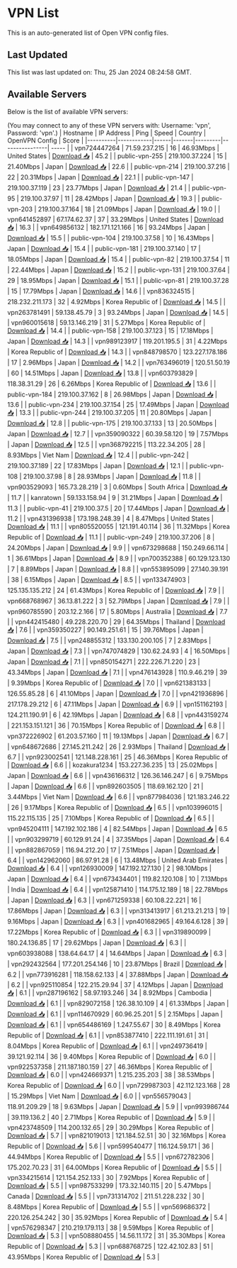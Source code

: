 # VPN List

This is an auto-generated list of Open VPN config files.

## Last Updated

This list was last updated on: Thu, 25 Jan 2024 08:24:58 GMT.

## Available Servers

Below is the list of available VPN servers:

(You may connect to any of these VPN servers with: Username: 'vpn', Password: 'vpn'.)
| Hostname | IP Address | Ping | Speed | Country | OpenVPN Config | Score |
|----------|------------|------|-------|---------|----------------| ----- |
| vpn724447264 | 71.59.237.215 | 16 | 46.93Mbps | United States | [Download 📥](./configs/server_0_US.ovpn) | 45.2 |
| public-vpn-255 | 219.100.37.224 | 15 | 21.40Mbps | Japan | [Download 📥](./configs/server_1_JP.ovpn) | 22.6 |
| public-vpn-214 | 219.100.37.216 | 22 | 20.31Mbps | Japan | [Download 📥](./configs/server_2_JP.ovpn) | 22.1 |
| public-vpn-147 | 219.100.37.119 | 23 | 23.77Mbps | Japan | [Download 📥](./configs/server_3_JP.ovpn) | 21.4 |
| public-vpn-95 | 219.100.37.97 | 11 | 28.42Mbps | Japan | [Download 📥](./configs/server_4_JP.ovpn) | 19.3 |
| public-vpn-203 | 219.100.37.164 | 18 | 21.09Mbps | Japan | [Download 📥](./configs/server_5_JP.ovpn) | 19.0 |
| vpn641452897 | 67.174.62.37 | 37 | 33.29Mbps | United States | [Download 📥](./configs/server_6_US.ovpn) | 16.3 |
| vpn649856132 | 182.171.121.166 | 16 | 93.24Mbps | Japan | [Download 📥](./configs/server_7_JP.ovpn) | 15.5 |
| public-vpn-104 | 219.100.37.58 | 10 | 16.43Mbps | Japan | [Download 📥](./configs/server_8_JP.ovpn) | 15.4 |
| public-vpn-181 | 219.100.37.140 | 17 | 18.05Mbps | Japan | [Download 📥](./configs/server_9_JP.ovpn) | 15.4 |
| public-vpn-82 | 219.100.37.54 | 11 | 22.44Mbps | Japan | [Download 📥](./configs/server_10_JP.ovpn) | 15.2 |
| public-vpn-131 | 219.100.37.64 | 29 | 18.95Mbps | Japan | [Download 📥](./configs/server_11_JP.ovpn) | 15.1 |
| public-vpn-81 | 219.100.37.28 | 15 | 17.79Mbps | Japan | [Download 📥](./configs/server_12_JP.ovpn) | 14.6 |
| vpn836324515 | 218.232.211.173 | 32 | 4.92Mbps | Korea Republic of | [Download 📥](./configs/server_13_KR.ovpn) | 14.5 |
| vpn263781491 | 59.138.45.79 | 3 | 93.24Mbps | Japan | [Download 📥](./configs/server_14_JP.ovpn) | 14.5 |
| vpn960015618 | 59.13.146.219 | 31 | 5.27Mbps | Korea Republic of | [Download 📥](./configs/server_15_KR.ovpn) | 14.4 |
| public-vpn-158 | 219.100.37.123 | 15 | 17.18Mbps | Japan | [Download 📥](./configs/server_16_JP.ovpn) | 14.3 |
| vpn989123917 | 119.201.195.5 | 31 | 4.22Mbps | Korea Republic of | [Download 📥](./configs/server_17_KR.ovpn) | 14.3 |
| vpn848798570 | 123.227.178.186 | 17 | 2.96Mbps | Japan | [Download 📥](./configs/server_18_JP.ovpn) | 14.2 |
| vpn763496019 | 120.51.50.19 | 60 | 14.51Mbps | Japan | [Download 📥](./configs/server_19_JP.ovpn) | 13.8 |
| vpn603793829 | 118.38.31.29 | 26 | 6.26Mbps | Korea Republic of | [Download 📥](./configs/server_20_KR.ovpn) | 13.6 |
| public-vpn-184 | 219.100.37.162 | 8 | 26.98Mbps | Japan | [Download 📥](./configs/server_21_JP.ovpn) | 13.6 |
| public-vpn-234 | 219.100.37.154 | 25 | 17.49Mbps | Japan | [Download 📥](./configs/server_22_JP.ovpn) | 13.3 |
| public-vpn-244 | 219.100.37.205 | 11 | 20.80Mbps | Japan | [Download 📥](./configs/server_23_JP.ovpn) | 12.8 |
| public-vpn-175 | 219.100.37.133 | 13 | 20.50Mbps | Japan | [Download 📥](./configs/server_24_JP.ovpn) | 12.7 |
| vpn359090322 | 60.39.58.120 | 19 | 7.57Mbps | Japan | [Download 📥](./configs/server_25_JP.ovpn) | 12.5 |
| vpn368792215 | 113.22.34.205 | 28 | 8.93Mbps | Viet Nam | [Download 📥](./configs/server_26_VN.ovpn) | 12.4 |
| public-vpn-242 | 219.100.37.189 | 22 | 17.83Mbps | Japan | [Download 📥](./configs/server_27_JP.ovpn) | 12.1 |
| public-vpn-108 | 219.100.37.98 | 8 | 28.93Mbps | Japan | [Download 📥](./configs/server_28_JP.ovpn) | 11.8 |
| vpn903529093 | 165.73.28.219 | 3 | 0.60Mbps | South Africa | [Download 📥](./configs/server_29_ZA.ovpn) | 11.7 |
| kanratown | 59.133.158.94 | 9 | 31.21Mbps | Japan | [Download 📥](./configs/server_30_JP.ovpn) | 11.3 |
| public-vpn-41 | 219.100.37.5 | 20 | 17.44Mbps | Japan | [Download 📥](./configs/server_31_JP.ovpn) | 11.2 |
| vpn431396938 | 173.198.248.39 | 4 | 8.47Mbps | United States | [Download 📥](./configs/server_32_US.ovpn) | 11.1 |
| vpn805520055 | 121.191.40.114 | 36 | 11.32Mbps | Korea Republic of | [Download 📥](./configs/server_33_KR.ovpn) | 11.1 |
| public-vpn-249 | 219.100.37.206 | 8 | 24.20Mbps | Japan | [Download 📥](./configs/server_34_JP.ovpn) | 9.9 |
| vpn673298688 | 150.249.66.114 | 1 | 36.61Mbps | Japan | [Download 📥](./configs/server_35_JP.ovpn) | 8.9 |
| vpn700352388 | 60.129.123.130 | 7 | 8.89Mbps | Japan | [Download 📥](./configs/server_36_JP.ovpn) | 8.8 |
| vpn553895099 | 27.140.39.191 | 38 | 6.15Mbps | Japan | [Download 📥](./configs/server_37_JP.ovpn) | 8.5 |
| vpn133474903 | 125.135.135.212 | 24 | 61.43Mbps | Korea Republic of | [Download 📥](./configs/server_38_KR.ovpn) | 7.9 |
| vpn668768967 | 36.13.81.222 | 3 | 52.79Mbps | Japan | [Download 📥](./configs/server_39_JP.ovpn) | 7.9 |
| vpn960785590 | 203.12.2.166 | 17 | 5.80Mbps | Australia | [Download 📥](./configs/server_40_AU.ovpn) | 7.7 |
| vpn442415480 | 49.228.220.70 | 29 | 64.35Mbps | Thailand | [Download 📥](./configs/server_41_TH.ovpn) | 7.6 |
| vpn359350227 | 90.149.251.61 | 15 | 39.76Mbps | Japan | [Download 📥](./configs/server_42_JP.ovpn) | 7.5 |
| vpn248855312 | 133.130.200.105 | 7 | 2.83Mbps | Japan | [Download 📥](./configs/server_43_JP.ovpn) | 7.3 |
| vpn747074829 | 130.62.24.93 | 4 | 16.50Mbps | Japan | [Download 📥](./configs/server_44_JP.ovpn) | 7.1 |
| vpn850154271 | 222.226.71.220 | 23 | 43.34Mbps | Japan | [Download 📥](./configs/server_45_JP.ovpn) | 7.1 |
| vpn476143928 | 110.9.46.219 | 39 | 9.39Mbps | Korea Republic of | [Download 📥](./configs/server_46_KR.ovpn) | 7.0 |
| vpn621383133 | 126.55.85.28 | 6 | 41.10Mbps | Japan | [Download 📥](./configs/server_47_JP.ovpn) | 7.0 |
| vpn421936896 | 217.178.29.212 | 6 | 47.11Mbps | Japan | [Download 📥](./configs/server_48_JP.ovpn) | 6.9 |
| vpn151162193 | 124.211.190.91 | 6 | 42.19Mbps | Japan | [Download 📥](./configs/server_49_JP.ovpn) | 6.8 |
| vpn443159274 | 221.153.151.121 | 36 | 70.15Mbps | Korea Republic of | [Download 📥](./configs/server_50_KR.ovpn) | 6.8 |
| vpn372226902 | 61.203.57.160 | 11 | 19.13Mbps | Japan | [Download 📥](./configs/server_51_JP.ovpn) | 6.7 |
| vpn648672686 | 27.145.211.242 | 26 | 2.93Mbps | Thailand | [Download 📥](./configs/server_52_TH.ovpn) | 6.7 |
| vpn923002541 | 121.148.228.161 | 25 | 46.36Mbps | Korea Republic of | [Download 📥](./configs/server_53_KR.ovpn) | 6.6 |
| kozakura1234 | 153.227.36.235 | 13 | 25.02Mbps | Japan | [Download 📥](./configs/server_54_JP.ovpn) | 6.6 |
| vpn436166312 | 126.36.146.247 | 6 | 9.75Mbps | Japan | [Download 📥](./configs/server_55_JP.ovpn) | 6.6 |
| vpn892603505 | 118.69.162.120 | 21 | 3.44Mbps | Viet Nam | [Download 📥](./configs/server_56_VN.ovpn) | 6.6 |
| vpn877984036 | 121.183.246.22 | 26 | 9.17Mbps | Korea Republic of | [Download 📥](./configs/server_57_KR.ovpn) | 6.5 |
| vpn103996015 | 115.22.115.135 | 25 | 7.10Mbps | Korea Republic of | [Download 📥](./configs/server_58_KR.ovpn) | 6.5 |
| vpn945204111 | 147.192.102.186 | 4 | 82.54Mbps | Japan | [Download 📥](./configs/server_59_JP.ovpn) | 6.5 |
| vpn903299719 | 60.129.91.24 | 4 | 37.35Mbps | Japan | [Download 📥](./configs/server_60_JP.ovpn) | 6.4 |
| vpn882867059 | 116.94.212.20 | 17 | 7.51Mbps | Japan | [Download 📥](./configs/server_61_JP.ovpn) | 6.4 |
| vpn142962060 | 86.97.91.28 | 6 | 13.48Mbps | United Arab Emirates | [Download 📥](./configs/server_62_AE.ovpn) | 6.4 |
| vpn126930009 | 147.192.127.130 | 2 | 98.10Mbps | Japan | [Download 📥](./configs/server_63_JP.ovpn) | 6.4 |
| vpn673434401 | 119.82.120.108 | 10 | 7.13Mbps | India | [Download 📥](./configs/server_64_IN.ovpn) | 6.4 |
| vpn125871410 | 114.175.12.189 | 18 | 22.78Mbps | Japan | [Download 📥](./configs/server_65_JP.ovpn) | 6.3 |
| vpn671259338 | 60.108.22.221 | 16 | 17.86Mbps | Japan | [Download 📥](./configs/server_66_JP.ovpn) | 6.3 |
| vpn313413917 | 61.213.21.213 | 19 | 9.16Mbps | Japan | [Download 📥](./configs/server_67_JP.ovpn) | 6.3 |
| vpn401682965 | 49.164.6.128 | 39 | 17.22Mbps | Korea Republic of | [Download 📥](./configs/server_68_KR.ovpn) | 6.3 |
| vpn319890099 | 180.24.136.85 | 17 | 29.62Mbps | Japan | [Download 📥](./configs/server_69_JP.ovpn) | 6.3 |
| vpn603938088 | 138.64.64.17 | 4 | 14.64Mbps | Japan | [Download 📥](./configs/server_70_JP.ovpn) | 6.3 |
| vpn292432564 | 177.201.254.146 | 10 | 23.87Mbps | Brazil | [Download 📥](./configs/server_71_BR.ovpn) | 6.2 |
| vpn773916281 | 118.158.62.133 | 4 | 37.88Mbps | Japan | [Download 📥](./configs/server_72_JP.ovpn) | 6.2 |
| vpn925110854 | 122.215.29.94 | 37 | 4.12Mbps | Japan | [Download 📥](./configs/server_73_JP.ovpn) | 6.1 |
| vpn287196162 | 58.97.193.246 | 34 | 8.92Mbps | Cambodia | [Download 📥](./configs/server_74_KH.ovpn) | 6.1 |
| vpn829072158 | 126.38.10.109 | 4 | 61.33Mbps | Japan | [Download 📥](./configs/server_75_JP.ovpn) | 6.1 |
| vpn114670929 | 60.96.25.201 | 5 | 2.15Mbps | Japan | [Download 📥](./configs/server_76_JP.ovpn) | 6.1 |
| vpn654486169 | 1.247.55.67 | 30 | 8.49Mbps | Korea Republic of | [Download 📥](./configs/server_77_KR.ovpn) | 6.1 |
| vpn853877410 | 222.111.191.61 | 31 | 8.04Mbps | Korea Republic of | [Download 📥](./configs/server_78_KR.ovpn) | 6.1 |
| vpn249736419 | 39.121.92.114 | 36 | 9.40Mbps | Korea Republic of | [Download 📥](./configs/server_79_KR.ovpn) | 6.0 |
| vpn922537358 | 211.187.180.159 | 27 | 46.36Mbps | Korea Republic of | [Download 📥](./configs/server_80_KR.ovpn) | 6.0 |
| vpn424669371 | 1.215.235.203 | 38 | 38.53Mbps | Korea Republic of | [Download 📥](./configs/server_81_KR.ovpn) | 6.0 |
| vpn729987303 | 42.112.123.168 | 28 | 15.29Mbps | Viet Nam | [Download 📥](./configs/server_82_VN.ovpn) | 6.0 |
| vpn556579043 | 118.91.209.29 | 18 | 9.63Mbps | Japan | [Download 📥](./configs/server_83_JP.ovpn) | 5.9 |
| vpn993986744 | 39.119.136.2 | 40 | 2.71Mbps | Korea Republic of | [Download 📥](./configs/server_84_KR.ovpn) | 5.9 |
| vpn423748509 | 114.200.132.65 | 29 | 30.29Mbps | Korea Republic of | [Download 📥](./configs/server_85_KR.ovpn) | 5.7 |
| vpn821019013 | 121.184.52.51 | 30 | 32.16Mbps | Korea Republic of | [Download 📥](./configs/server_86_KR.ovpn) | 5.6 |
| vpn599540477 | 116.124.59.171 | 36 | 44.94Mbps | Korea Republic of | [Download 📥](./configs/server_87_KR.ovpn) | 5.5 |
| vpn672782306 | 175.202.70.23 | 31 | 64.00Mbps | Korea Republic of | [Download 📥](./configs/server_88_KR.ovpn) | 5.5 |
| vpn334215614 | 121.154.252.133 | 30 | 7.92Mbps | Korea Republic of | [Download 📥](./configs/server_89_KR.ovpn) | 5.5 |
| vpn987533299 | 173.32.140.115 | 20 | 5.47Mbps | Canada | [Download 📥](./configs/server_90_CA.ovpn) | 5.5 |
| vpn731314702 | 211.51.228.232 | 30 | 8.48Mbps | Korea Republic of | [Download 📥](./configs/server_91_KR.ovpn) | 5.5 |
| vpn569686372 | 220.126.254.242 | 30 | 35.92Mbps | Korea Republic of | [Download 📥](./configs/server_92_KR.ovpn) | 5.4 |
| vpn576298347 | 210.219.179.113 | 38 | 9.59Mbps | Korea Republic of | [Download 📥](./configs/server_93_KR.ovpn) | 5.3 |
| vpn508880455 | 14.56.11.172 | 31 | 35.30Mbps | Korea Republic of | [Download 📥](./configs/server_94_KR.ovpn) | 5.3 |
| vpn688768725 | 122.42.102.83 | 51 | 43.95Mbps | Korea Republic of | [Download 📥](./configs/server_95_KR.ovpn) | 5.3 |
